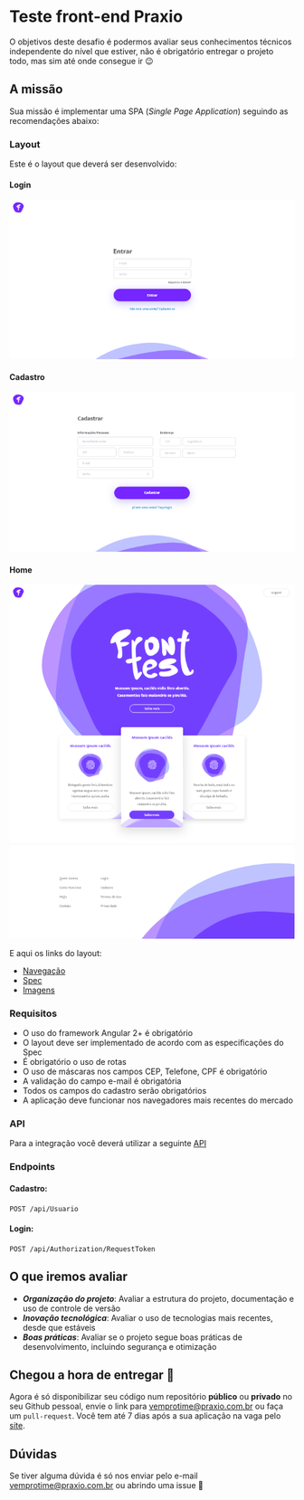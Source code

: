 # Teste front-end Praxio

O objetivos deste desafio é podermos avaliar seus conhecimentos técnicos independente do nível que estiver, não é obrigatório entregar o projeto todo, mas sim até onde consegue ir :wink:

## A missão

Sua missão é implementar uma SPA (_Single Page Application_) seguindo as recomendações abaixo:

### Layout

Este é o layout que deverá ser desenvolvido:

#### Login
![layout login](layout-login.png)

#### Cadastro
![layout cadastro](layout-cadastro.png)

#### Home
![layout home](layout-home.png)

E aqui os links do layout:

- [Navegação](https://goo.gl/cWJKSp)
- [Spec](https://goo.gl/im38RL)
- [Imagens](https://drive.google.com/open?id=1rSgOzsJRWx7zKwFgdFY6Md147XoSPSpi)

### Requisitos

- O uso do framework Angular 2+ é obrigatório
- O layout deve ser implementado de acordo com as especificações do Spec
- É obrigatório o uso de rotas
- O uso de máscaras nos campos CEP, Telefone, CPF é obrigatório
- A validação do campo e-mail é obrigatória
- Todos os campos do cadastro serão obrigatórios
- A aplicação deve funcionar nos navegadores mais recentes do mercado

### API

Para a integração você deverá utilizar a seguinte [API](https://processoseletivo.azurewebsites.net/swagger/index.html)

### Endpoints

#### Cadastro:
```
POST /api/Usuario
```

#### Login:
```
POST /api/Authorization/RequestToken
```

## O que iremos avaliar

- ***Organização do projeto***: Avaliar a estrutura do projeto, documentação e uso de controle de versão
- ***Inovação tecnológica***: Avaliar o uso de tecnologias mais recentes, desde que estáveis
- ***Boas práticas***: Avaliar se o projeto segue boas práticas de desenvolvimento, incluindo segurança e otimização

## Chegou a hora de entregar :tada:

Agora é só disponibilizar seu código num repositório **público** ou **privado** no seu Github pessoal, envie o link para vemprotime@praxio.com.br ou faça um `pull-request`. Você tem até 7 dias após a sua aplicação na vaga pelo [site](https://jobs.kenoby.com/praxio).

## Dúvidas

Se tiver alguma dúvida é só nos enviar pelo e-mail vemprotime@praxio.com.br ou abrindo uma issue :grimacing:
